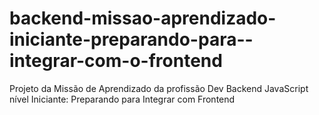 # backend-missao-aprendizado-iniciante-preparando-para--integrar-com-o-frontend
Projeto da Missão de Aprendizado da profissão Dev Backend JavaScript nível Iniciante: Preparando para Integrar com Frontend

